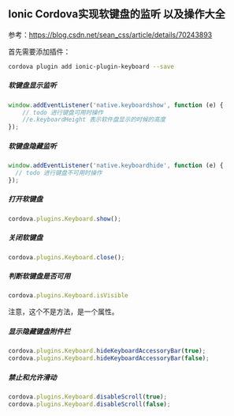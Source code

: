 ## Ionic Cordova实现软键盘的监听 以及操作大全

参考：https://blog.csdn.net/sean_css/article/details/70243893

首先需要添加插件：

```bash
cordova plugin add ionic-plugin-keyboard --save
```

##### 软键盘显示监听

```js
window.addEventListener('native.keyboardshow', function (e) {
    // todo 进行键盘可用时操作
    //e.keyboardHeight 表示软件盘显示的时候的高度
});
```

##### 软键盘隐藏监听

```js
window.addEventListener('native.keyboardhide', function (e) {
  // todo 进行键盘不可用时操作
});
```

##### 打开软键盘

```typescript
cordova.plugins.Keyboard.show();
```

##### 关闭软键盘
```typescript
cordova.plugins.Keyboard.close();
```

##### 判断软键盘是否可用

```typescript
cordova.plugins.Keyboard.isVisible
```

注意，这个不是方法，是一个属性。

##### 显示隐藏键盘附件栏
```typescript
cordova.plugins.Keyboard.hideKeyboardAccessoryBar(true);
cordova.plugins.Keyboard.hideKeyboardAccessoryBar(false);
```

##### 禁止和允许滑动

```typescript
cordova.plugins.Keyboard.disableScroll(true);
cordova.plugins.Keyboard.disableScroll(false);
```


